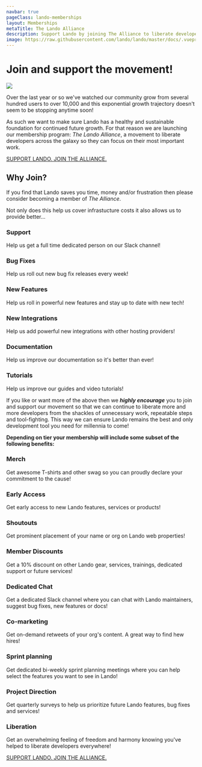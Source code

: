 ```yaml
---
navbar: true
pageClass: lando-memberships
layout: Memberships
metaTitle: The Lando Alliance
description: Support Lando by joining The Alliance to liberate developers everywhere from the mind-forged manacles of unnecessary work, repeatable steps and dev monotony.
image: https://raw.githubusercontent.com/lando/lando/master/docs/.vuepress/public/images/lando-alliance.png
---
```


# Join and support the movement!

<img src="/images/lando-alliance.png">

Over the last year or so we've watched our community grow from several hundred users to over 10,000 and this exponential growth trajectory doesn't seem to be stopping anytime soon!

As such we want to make sure Lando has a healthy and sustainable foundation for continued future growth. For that reason we are launching our membership program: _The Lando Alliance_, a movement to liberate developers across the galaxy so they can focus on their most important work.

<a class="button" href="https://www.patreon.com/join/devwithlando?">SUPPORT LANDO. JOIN THE ALLIANCE.</a>

## Why Join?

If you find that Lando saves you time, money and/or frustration then please consider becoming a member of _The Alliance_.

Not only does this help us cover infrastucture costs it also allows us to provide better...

<div class="point">
  <h3>Support</h3>
  <p>Help us get a full time dedicated person on our Slack channel!</p>
</div>
<div class="point">
  <h3>Bug Fixes</h3>
  <p>Help us roll out new bug fix releases every week!</p>
</div>
<div class="point">
  <h3>New Features</h3>
  <p>Help us roll in powerful new features and stay up to date with new tech!</p>
</div>
<div class="point">
  <h3>New Integrations</h3>
  <p>Help us add powerful new integrations with other hosting providers!</p>
</div>
<div class="point">
  <h3>Documentation</h3>
  <p>Help us improve our documentation so it's better than ever!</p>
</div>
<div class="point">
  <h3>Tutorials</h3>
  <p>Help us improve our guides and video tutorials!</p>
</div>

If you like or want more of the above then we _**highly encourage**_ you to join and support our movement so that we can continue to liberate more and more developers from the shackles of unnecessary work, repeatable steps and tool-fighting. This way we can ensure Lando remains the best and only development tool you need for millennia to come!

**Depending on tier your membership will include some subset of the following benefits:**

<div class="benefits">
  <h3>Merch</h3>
  <p>Get awesome T-shirts and other swag so you can proudly declare your commitment to the cause!</p>
</div>
<div class="benefits">
  <h3>Early Access</h3>
  <p>Get early access to new Lando features, services or products!</p>
</div>
<div class="benefits">
  <h3>Shoutouts</h3>
  <p>Get prominent placement of your name or org on Lando web properties!</p>
</div>
<div class="benefits">
  <h3>Member Discounts</h3>
  <p>Get a 10% discount on other Lando gear, services, trainings, dedicated support or future services!</p>
</div>
<div class="benefits">
  <h3>Dedicated Chat</h3>
  <p>Get a dedicated Slack channel where you can chat with Lando maintainers, suggest bug fixes, new features or docs!</p>
</div>
<div class="benefits">
  <h3>Co-marketing</h3>
  <p>Get on-demand retweets of your org's content. A great way to find hew hires!</p>
</div>
<div class="benefits">
  <h3>Sprint planning</h3>
  <p>Get dedicated bi-weekly sprint planning meetings where you can help select the features you want to see in Lando!</p>
</div>
<div class="benefits">
  <h3>Project Direction</h3>
  <p>Get quarterly surveys to help us prioritize future Lando features, bug fixes and services!</p>
</div>
<div class="benefits">
  <h3>Liberation</h3>
  <p>Get an overwhelming feeling of freedom and harmony knowing you've helped to liberate developers everywhere!</p>
</div>

<a class="button" href="https://www.patreon.com/join/devwithlando?">SUPPORT LANDO. JOIN THE ALLIANCE.</a>

